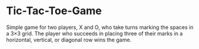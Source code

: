 # Tic-Tac-Toe-Game
Simple game for two players, X and O, who take turns marking the  spaces in a 3×3 grid. The player who succeeds in placing three of their  marks in a horizontal, vertical, or diagonal row wins the game.
